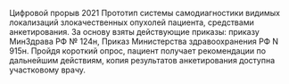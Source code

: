 Цифровой прорыв 2021
Прототип системы самодиагностики видимых локализаций злокачественных опухолей пациента, средствами анкетирования. За основу взяты действующие приказы: приказу МинЗдрава РФ № 124н, Приказ Министерства здравоохранения РФ  N 915н. Пройдя короткий опрос, пациент получает рекомендации по дальнейшим действиям, копия результатов анкетирования доступна участковому врачу.

